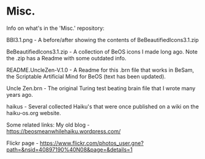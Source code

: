 # Misc.
Info on what's in the 'Misc.' repository:

BBI3.1.png - A before/after showing the contents of BeBeautifiedIcons3.1.zip

BeBeautifiedIcons3.1.zip - A collection of BeOS icons I made long ago. Note the .zip has a Readme with some outdated info.

README.UncleZen-V.1.0 - A Readme for this .brn file that works in BeSam, the Scriptable Artificial Mind for BeOS (text has been updated).

Uncle Zen.brn - The original Turing test beating brain file that I wrote many years ago.

haikus - Several collected Haiku's that were once published on a wiki on the haiku-os.org website. 





























Some related links: 
My old blog - https://beosmeanwhilehaiku.wordpress.com/

Flickr page - https://www.flickr.com/photos_user.gne?path=&nsid=40897190%40N08&page=&details=1
